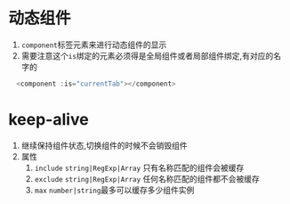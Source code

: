 # 动态组件
1. `component`标签元素来进行动态组件的显示
2. 需要注意这个`is`绑定的元素必须得是全局组件或者局部组件绑定,有对应的名字的

```js
  <component :is="currentTab"></component>
```
# keep-alive
1. 继续保持组件状态,切换组件的时候不会销毁组件
2. 属性
   1. `include` `string|RegExp|Array` 只有名称匹配的组件会被缓存
   2. `exclude` `string|RegExp|Array` 任何名称匹配的组件都不会被缓存
   3. `max` `number|string`最多可以缓存多少组件实例